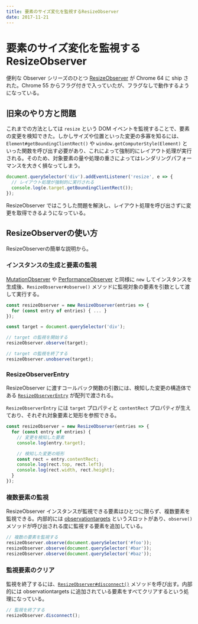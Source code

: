 ```yaml
---
title: 要素のサイズ変化を監視するResizeObserver
date: 2017-11-21
---
```


# 要素のサイズ変化を監視するResizeObserver

便利な Observer シリーズのひとつ [ResizeObserver](https://wicg.github.io/ResizeObserver/) が Chrome 64 に ship された。Chrome 55 からフラグ付きで入っていたが、フラグなしで動作するようになっている。

## 旧来のやり方と問題

これまでの方法としては `resize` という DOM イベントを監視することで、要素の変更を検知できた。しかしサイズや位置といった変更の多寡を知るには、`Element#getBoundingClientRect()` や `window.getComputerStyle(Element)` といった関数を呼び出す必要があり、これによって強制的にレイアウト処理が実行される。そのため、対象要素の量や処理の重さによってはレンダリングパフォーマンスを大きく損なってしまう。

```javascript
document.querySelector('div').addEventListener('resize', e => {
  // レイアウト処理が強制的に実行される
  console.log(e.target.getBoundingClientRect());
});
```

ResizeObserver ではこうした問題を解決し、レイアウト処理を呼び出さずに変更を取得できるようになっている。

## ResizeObserverの使い方

ResizeObserverの簡単な説明から。

### インスタンスの生成と要素の監視

[MutationObserver](https://dom.spec.whatwg.org/#interface-mutationobserver) や [PerformanceObserver](https://www.w3.org/TR/performance-timeline-2/#the-performanceobserver-interface) と同様に `new` してインスタンスを生成後、`ResizeObserver#observe()` メソッドに監視対象の要素を引数として渡して実行する。

```javascript
const resizeObserver = new ResizeObserver(entries => {
  for (const entry of entries) { ... }
});

const target = document.querySelector('div');

// target の監視を開始する
resizeObserver.observe(target);

// target の監視を終了する
resizeObserver.unobserve(target);
```

### ResizeObserverEntry

ResizeObserver に渡すコールバック関数の引数には、検知した変更の構造体である [`ResizeObserverEntry`](https://wicg.github.io/ResizeObserver/#resize-observer-entry-interface) が配列で渡される。

`ResizeObserverEntry` には `target` プロパティと `contentRect` プロパティが生えており、それぞれ対象要素と矩形を参照できる。

```javascript
const resizeObserver = new ResizeObserver(entries => {
  for (const entry of entries) {
    // 変更を検知した要素
    console.log(entry.target);

    // 検知した変更の矩形
    const rect = entry.contentRect;
    console.log(rect.top, rect.left);
    console.log(rect.width, rect.height);
  }
});
```

### 複数要素の監視

ResizeObserver インスタンスが監視できる要素はひとつに限らず、複数要素を監視できる。内部的には [observationtargets](https://wicg.github.io/ResizeObserver/#dom-resizeobserver-observationtargets) というスロットがあり、`observe()` メソッドが呼び出される度に監視する要素を追加している。

```javascript
// 複数の要素を監視する
resizeObserver.observe(document.querySelector('#foo'));
resizeObserver.observe(document.querySelector('#bar'));
resizeObserver.observe(document.querySelector('#baz'));
```

### 監視要素のクリア

監視を終了するには、[`ResizeObserver#disconnect()`](https://wicg.github.io/ResizeObserver/#dom-resizeobserver-disconnect) メソッドを呼び出す。内部的には observationtargets に追加されている要素をすべてクリアするという処理になっている。

```javascript
// 監視を終了する
resizeObserver.disconnect();
```
